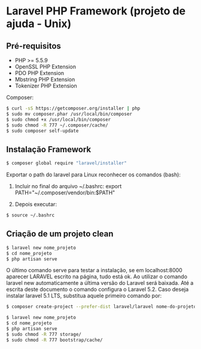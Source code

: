 # Laravel PHP Framework (projeto de ajuda - Unix)

## Pré-requisitos
- PHP >= 5.5.9
- OpenSSL PHP Extension
- PDO PHP Extension
- Mbstring PHP Extension
- Tokenizer PHP Extension

Composer:
```bash
$ curl -sS https://getcomposer.org/installer | php
$ sudo mv composer.phar /usr/local/bin/composer
$ sudo chmod +x /usr/local/bin/composer
$ sudo chmod -R 777 ~/.composer/cache/
$ sudo composer self-update
```

## Instalação Framework
```bash
$ composer global require "laravel/installer"
```

Exportar o path do laravel para Linux reconhecer os comandos (bash):

1. Incluir no final do arquivo ~/.bashrc: export PATH="~/.composer/vendor/bin:$PATH"

2. Depois executar: 
```bash
$ source ~/.bashrc 
```


## Criação de um projeto clean
```bash
$ laravel new nome_projeto
$ cd nome_projeto
$ php artisan serve
```

O último comando serve para testar a instalação, se em localhost:8000 aparecer LARAVEL escrito na página, tudo está ok. Ao utilizar o comando laravel new automaticamente a última versão do Laravel será baixada. Até a escrita deste documento o comando configura o Laravel 5.2. Caso deseja instalar laravel 5.1 LTS, substitua aquele primeiro comando por:
```bash
$ composer create-project --prefer-dist laravel/laravel nome-do-projeto 5.1.*
```



```bash
$ laravel new nome_projeto
$ cd nome_projeto
$ php artisan serve
$ sudo chmod -R 777 storage/
$ sudo chmod -R 777 bootstrap/cache/
```

